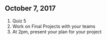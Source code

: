 ## October 7, 2017
1. Quiz 5
2. Work on Final Projects with your teams
3. At 2pm, present your plan for your project
